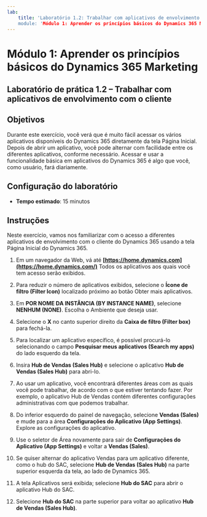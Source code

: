```yaml
---
lab:
    title: 'Laboratório 1.2: Trabalhar com aplicativos de envolvimento com o cliente
    module: 'Módulo 1: Aprender os princípios básicos do Dynamics 365 Marketing'
---
```


Módulo 1: Aprender os princípios básicos do Dynamics 365 Marketing
========================

## Laboratório de prática 1.2 – Trabalhar com aplicativos de envolvimento com o cliente 

## Objetivos

Durante este exercício, você verá que é muito fácil acessar os vários aplicativos disponíveis do Dynamics 365 diretamente da tela Página Inicial. Depois de abrir um aplicativo, você pode alternar com facilidade entre os diferentes aplicativos, conforme necessário. Acessar e usar a funcionalidade básica em aplicativos do Dynamics 365 é algo que você, como usuário, fará diariamente.


## Configuração do laboratório

  - **Tempo estimado**: 15 minutos

## Instruções

Neste exercício, vamos nos familiarizar com o acesso a diferentes aplicativos de envolvimento com o cliente do Dynamics 365 usando a tela Página Inicial do Dynamics 365. 

1. Em um navegador da Web, vá até **[https://home.dynamics.com](https://home.dynamics.com/)** Todos os aplicativos aos quais você tem acesso serão exibidos. 

2. Para reduzir o número de aplicativos exibidos, selecione o **Ícone de filtro (Filter Icon)** localizado próximo ao botão Obter mais aplicativos. 

3. Em **POR NOME DA INSTÂNCIA (BY INSTANCE NAME)**, selecione **NENHUM (NONE)**. Escolha o Ambiente que deseja usar. 

4. Selecione o **X** no canto superior direito da **Caixa de filtro (Filter box)** para fechá-la. 

5. Para localizar um aplicativo específico, é possível procurá-lo selecionando o campo **Pesquisar meus aplicativos (Search my apps)** do lado esquerdo da tela. 

6. Insira **Hub de Vendas (Sales Hub)** e selecione o aplicativo **Hub de Vendas (Sales Hub)** para abri-lo. 

7. Ao usar um aplicativo, você encontrará diferentes áreas com as quais você pode trabalhar, de acordo com o que estiver tentando fazer. Por exemplo, o aplicativo Hub de Vendas contém diferentes configurações administrativas com que podemos trabalhar. 

8. Do inferior esquerdo do painel de navegação, selecione **Vendas (Sales)** e mude para a área **Configurações do Aplicativo (App Settings)**. Explore as configurações do aplicativo.

9. Use o seletor de Área novamente para sair de **Configurações do Aplicativo (App Settings)** e voltar a **Vendas (Sales)**.

10. Se quiser alternar do aplicativo Vendas para um aplicativo diferente, como o hub do SAC, selecione **Hub de Vendas (Sales Hub)** na parte superior esquerda da tela, ao lado de Dynamics 365. 

11. A tela Aplicativos será exibida; selecione **Hub do SAC** para abrir o aplicativo Hub do SAC. 

12. Selecione **Hub do SAC** na parte superior para voltar ao aplicativo **Hub de Vendas (Sales Hub)**. 
